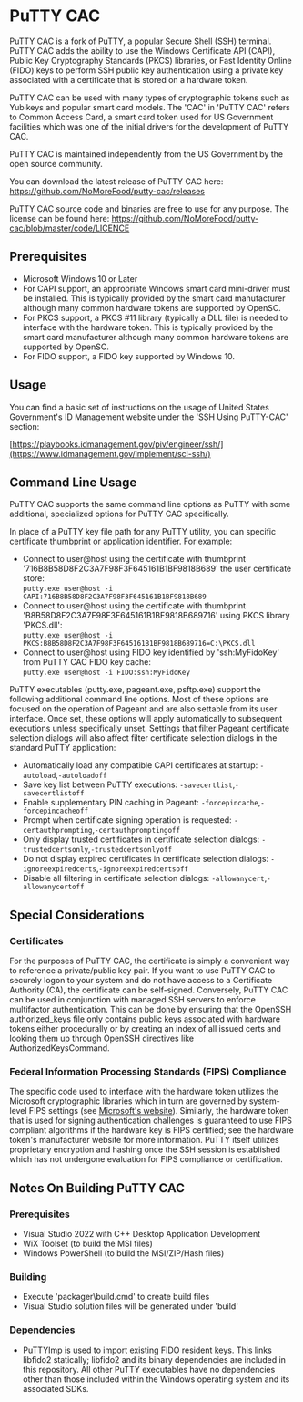 # PuTTY CAC
PuTTY CAC is a fork of PuTTY, a popular Secure Shell (SSH) terminal. PuTTY CAC adds the ability to use the Windows Certificate API (CAPI), Public Key Cryptography Standards (PKCS) libraries, or  Fast Identity Online (FIDO) keys to perform SSH public key authentication using a private key associated with a certificate that is stored on a hardware token.

PuTTY CAC can be used with many types of cryptographic tokens such as Yubikeys and popular smart card models. The 'CAC' in 'PuTTY CAC' refers to Common Access Card, a smart card token used for US Government facilities which was one of the initial drivers for the development of PuTTY CAC.

PuTTY CAC is maintained independently from the US Government by the open source community. 

You can download the latest release of PuTTY CAC here: https://github.com/NoMoreFood/putty-cac/releases

PuTTY CAC source code and binaries are free to use for any purpose. The license can be found here: https://github.com/NoMoreFood/putty-cac/blob/master/code/LICENCE

## Prerequisites
* Microsoft Windows 10 or Later
* For CAPI support, an appropriate Windows smart card mini-driver must be installed. This is typically provided by the smart card manufacturer although many common hardware tokens are supported by OpenSC.
* For PKCS support, a PKCS #11 library (typically a DLL file) is needed to interface with the hardware token. This is typically provided by the smart card manufacturer although many common hardware tokens are supported by OpenSC.
* For FIDO support, a FIDO key supported by Windows 10.

## Usage
You can find a basic set of instructions on the usage of United States Government's ID Management website under the 'SSH Using PuTTY-CAC' section: 

[https://playbooks.idmanagement.gov/piv/engineer/ssh/](https://www.idmanagement.gov/implement/scl-ssh/)

## Command Line Usage
PuTTY CAC supports the same command line options as PuTTY with some additional, specialized options for PuTTY CAC specifically. 

In place of a PuTTY key file path for any PuTTY utility, you can specific certificate thumbprint or application identifier. For example:
* Connect to user@host using the certificate with thumbprint '716B8B58D8F2C3A7F98F3F645161B1BF9818B689' the user certificate store:  
`putty.exe user@host -i CAPI:716B8B58D8F2C3A7F98F3F645161B1BF9818B689`
* Connect to user@host using the certificate with thumbprint 'B8B58D8F2C3A7F98F3F645161B1BF9818B689716' using PKCS library 'PKCS.dll':  
`putty.exe user@host -i PKCS:B8B58D8F2C3A7F98F3F645161B1BF9818B689716=C:\PKCS.dll`  
* Connect to user@host using FIDO key identified by 'ssh:MyFidoKey' from PuTTY CAC FIDO key cache:  
`putty.exe user@host -i FIDO:ssh:MyFidoKey`

PuTTY executables (putty.exe, pageant.exe, psftp.exe) support the following additional command line options. Most of these options are focused on the operation of Pageant and are also settable from its user interface. Once set, these options will apply automatically to subsequent executions unless specifically unset. Settings that filter Pageant certificate selection dialogs will also affect filter certificate selection dialogs in the standard PuTTY application:
* Automatically load any compatible CAPI certificates at startup: `-autoload`,`-autoloadoff`
* Save key list between PuTTY executions: `-savecertlist`,`-savecertlistoff`
* Enable supplementary PIN caching in Pageant: `-forcepincache`,`-forcepincacheoff`
* Prompt when certificate signing operation is requested: `-certauthprompting`,`-certauthpromptingoff`
* Only display trusted certificates in certificate selection dialogs: `-trustedcertsonly`,`-trustedcertsonlyoff`
* Do not display expired certificates in certificate selection dialogs: `-ignoreexpiredcerts`,`-ignoreexpiredcertsoff`
* Disable all filtering in certificate selection dialogs: `-allowanycert`,`-allowanycertoff`

## Special Considerations
### Certificates
For the purposes of PuTTY CAC, the certificate is simply a convenient way to reference a private/public key pair. If you want to use PuTTY CAC to securely logon to your system and do not have access to a Certificate Authority (CA), the certificate can be self-signed. Conversely, PuTTY CAC can be used in conjunction with managed SSH servers to enforce multifactor authentication. This can be done by ensuring that the OpenSSH authorized_keys file only contains public keys associated with hardware tokens either procedurally or by creating an index of all issued certs and looking them up through OpenSSH directives like AuthorizedKeysCommand.
### Federal Information Processing Standards (FIPS) Compliance
The specific code used to interface with the hardware token utilizes the Microsoft cryptographic libraries which in turn are governed by system-level FIPS settings (see [Microsoft's website](https://docs.microsoft.com/en-us/windows/security/threat-protection/security-policy-settings/system-cryptography-use-fips-compliant-algorithms-for-encryption-hashing-and-signing)).  Similarly, the hardware token that is used for signing authentication challenges is guaranteed to use FIPS compliant algorithms if the hardware key is FIPS certified; see the hardware token's manufacturer website for more information. PuTTY itself utilizes proprietary encryption and hashing once the SSH session is established which has not undergone evaluation for FIPS compliance or certification. 
## Notes On Building PuTTY CAC
### Prerequisites
* Visual Studio 2022 with C++ Desktop Application Development
* WiX Toolset (to build the MSI files)
* Windows PowerShell (to build the MSI/ZIP/Hash files)

### Building
* Execute 'packager\build.cmd' to create build files
* Visual Studio solution files will be generated under 'build'

### Dependencies
* PuTTYImp is used to import existing FIDO resident keys. This links libfido2 statically; libfido2 and its binary dependencies are included in this repository. All other PuTTY executables have no dependencies other than those included within the Windows operating system and its associated SDKs.
